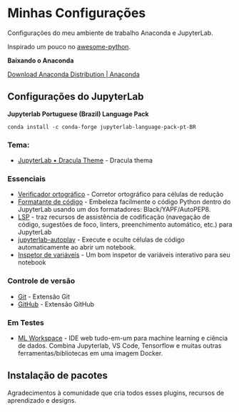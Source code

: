 # Minhas Configurações

Configurações do  meu ambiente de trabalho Anaconda e JupyterLab.

Inspirado um pouco no [awesome-python](https://github.com/vinta/awesome-python).

**Baixando o Anaconda**

[Download Anaconda Distribution | Anaconda](https://www.anaconda.com/download)

## Configurações do JupyterLab
**Jupyterlab Portuguese (Brazil) Language Pack**
```
conda install -c conda-forge jupyterlab-language-pack-pt-BR
```
### Tema:
- [JupyterLab • Dracula Theme](https://draculatheme.com/jupyterlab) - Dracula thema
### Essenciais
- [Verificador ortográfico](https://github.com/jupyterlab-contrib/spellchecker) - Corretor ortográfico para células de redução
- [Formatante de código](https://github.com/ryantam626/jupyterlab_code_formatter) - Embeleza facilmente o código Python dentro do JupyterLab usando um dos formatadores: Black/YAPF/AutoPEP8.
- [LSP](https://github.com/krassowski/jupyterlab-lsp) - traz recursos de assistência de codificação (navegação de código, sugestões de foco, linters, preenchimento automático, etc.) para JupyterLab
- [jupyterlab-autoplay](https://github.com/remborg/autoplay) - Execute e oculte células de código automaticamente ao abrir um notebook.
- [Inspetor de variáveis](https://github.com/lckr/jupyterlab-variableInspector) - Um bom inspetor de variáveis ​​interativo para seu notebook
 ### Controle de versão
- [Git](https://github.com/jupyterlab/jupyterlab-git) - Extensão Git
- [GitHub](https://github.com/jupyterlab/jupyterlab-github) - Extensão GitHub
### Em Testes
- [ML Workspace](https://github.com/ml-tooling/ml-workspace) - IDE web tudo-em-um para machine learning e ciência de dados. Combina Jupyterlab, VS Code, Tensorflow e muitas outras ferramentas/bibliotecas em uma imagem Docker.
## Instalação de pacotes



Agradecimentos à comunidade que cria todos esses plugins, recursos de aprendizado e designs. 
